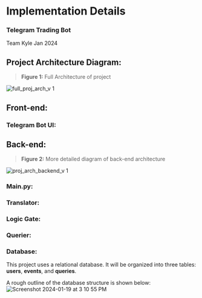 # Implementation Details
### Telegram Trading Bot
Team Kyle Jan 2024

## Project Architecture Diagram:
> **Figure 1:** Full Architecture of project 

![full_proj_arch_v 1](https://github.com/adam-gill/tg_trading_bot/assets/81604772/15105e87-8949-4c2e-b315-5a15ac33b2bf)

## Front-end:
### Telegram Bot UI:

## Back-end:

> **Figure 2:** More detailed diagram of back-end architecture

![proj_arch_backend_v 1](https://github.com/adam-gill/tg_trading_bot/assets/81604772/f50cc265-209e-4388-b86c-fcdeb3fdaac2)

### Main.py:
### Translator:
### Logic Gate:
### Querier:

### Database:
This project uses a relational database. It will be organized into three tables: **users**, **events**, and **queries**.

A rough outline of the database structure is shown below:
![Screenshot 2024-01-19 at 3 10 55 PM](https://github.com/adam-gill/tg_trading_bot/assets/81604772/1e94b320-315a-4233-bd5f-c2363181a87e)
